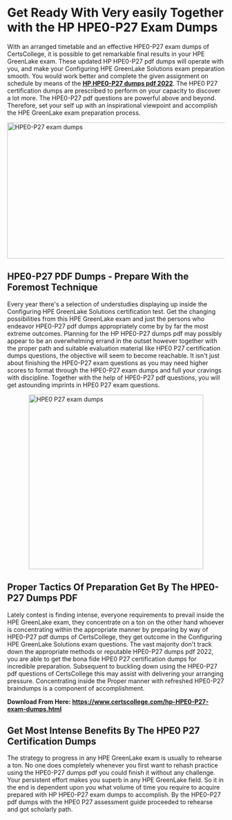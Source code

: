 <h1><strong>Get Ready With Very easily Together with the HP HPE0-P27 Exam Dumps&nbsp;</strong></h1>
<p><span style="font-weight: 400;">With an arranged timetable and an effective  HPE0-P27 exam dumps of CertsCollege, it is possible to get remarkable final results in your HPE GreenLake exam. These updated HP HPE0-P27 pdf dumps will operate with you, and make your Configuring HPE GreenLake Solutions exam preparation smooth. You would work better and complete the given assignment on schedule by means of the <strong><a href="https://www.certscollege.com/hp-HPE0-P27-exam-dumps.html">HP HPE0-P27 dumps pdf 2022</a></strong>. The HPE0 P27 certification dumps are prescribed to perform on your capacity to discover a lot more. The  HPE0-P27 pdf questions are powerful above and beyond. Therefore, set your self up with an inspirational viewpoint and accomplish the HPE GreenLake exam preparation process.&nbsp;</span></p>
<p><span style="font-weight: 400;"><img style="display: block; margin-left: auto; margin-right: auto;" src="https://i.ibb.co/CPDK3ps/Yellow-and-Blue-Initiative-Blog-Banner.png" alt="HPE0-P27 exam dumps" width="559" height="315" /></span></p>
<h2><strong>HPE0-P27 PDF Dumps - Prepare With the Foremost Technique</strong></h2>
<p><span style="font-weight: 400;">Every year there's a selection of understudies displaying up inside the Configuring HPE GreenLake Solutions certification test. Get the changing possibilities from this HPE GreenLake exam and just the persons who endeavor HPE0-P27 pdf dumps appropriately come by by far the most extreme outcomes. Planning for the HP HPE0-P27 dumps pdf may possibly appear to be an overwhelming errand in the outset however together with the proper path and suitable evaluation material like HPE0 P27 certification dumps questions, the objective will seem to become reachable. It isn't just about finishing the HPE0-P27 exam questions as you may need higher scores to format through the HPE0-P27 exam dumps and full your cravings with discipline. Together with the help of HPE0-P27 pdf questions, you will get astounding imprints in HPE0 P27 exam questions.</span></p>
<p><span style="font-weight: 400;"><a href="https://tinyurl.com/yw8cr8s2"><img style="display: block; margin-left: auto; margin-right: auto;" src="https://i.ibb.co/9tMrhdY/Teacher-Appreciation-Invitation.png" alt="HPE0 P27 exam dumps " width="404" height="404" /></a></span></p>
<h2><strong>Proper Tactics Of Preparation Get By The HPE0-P27 Dumps PDF</strong></h2>
<p><span style="font-weight: 400;">Lately contest is finding intense, everyone requirements to prevail inside the HPE GreenLake exam, they concentrate on a ton on the other hand whoever is concentrating within the appropriate manner by preparing by way of HPE0-P27 pdf dumps of CertsCollege, they get outcome in the Configuring HPE GreenLake Solutions exam questions. The vast majority don't track down the appropriate methods or reputable HPE0-P27 dumps pdf 2022, you are able to get the bona fide HPE0 P27 certification dumps for incredible preparation. Subsequent to buckling down using the  HPE0-P27 pdf questions of CertsCollege this may assist with delivering your arranging pressure. Concentrating inside the Proper manner with refreshed HPE0-P27 braindumps is a component of accomplishment.</span></p>
<p><span style="font-weight: 400;"><strong>Download From Here: <a href="https://www.certscollege.com/hp-HPE0-P27-exam-dumps.html">https://www.certscollege.com/hp-HPE0-P27-exam-dumps.html</a></strong></span></p>
<h2><strong>Get Most Intense Benefits By The HPE0 P27 Certification Dumps</strong></h2>
<p><span style="font-weight: 400;">The strategy to progress in any HPE GreenLake exam is usually to rehearse a ton. No one does completely whenever you first want to rehash practice using the HPE0-P27 dumps pdf you could finish it without any challenge. Your persistent effort makes you superb in any HPE GreenLake field. So it in the end is dependent upon you what volume of time you require to acquire prepared with HP HPE0-P27 exam dumps to accomplish. By the HPE0-P27 pdf dumps with the HPE0 P27 assessment guide proceeded to rehearse and got scholarly path.</span></p>
